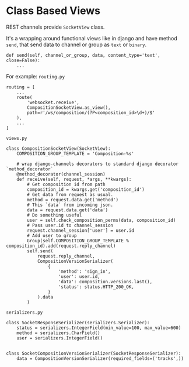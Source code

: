 # Class Based Views

REST channels provide `SocketView` class.

It's a wrapping around functional views like in django and have method `send`,
that send data to channel or group as `text` or `binary`.

    def send(self, channel_or_group, data, content_type='text', close=False):
        ...

For example:
`routing.py`

    routing = [
        ...
        route(
            'websocket.receive',
            CompositionSocketView.as_view(),
            path=r'/ws/composition/(?P<composition_id>\d+)/$'
        ),
        ...
    ]
    
`views.py`

    class CompositionSocketView(SocketView):
        COMPOSITION_GROUP_TEMPLATE = 'Composition-%s'
        
        # wrap django-channels decorators to standard django decorator `method_decorator` 
        @method_decorator(channel_session)
        def receive(self, request, *args, **kwargs):
            # Get composition id from path 
            composition_id = kwargs.get('composition_id')
            # Get data from request as usual.
            method = request.data.get('method')
            # This `data` from incoming json.
            data = request.data.get('data')
            # Do something useful
            user = self.check_composition_perms(data, composition_id)
            # Pass user.id to channel_session
            request.channel_session['user'] = user.id
            # Add user to group
            Group(self.COMPOSITION_GROUP_TEMPLATE % composition_id).add(request.reply_channel)
            self.send(
                request.reply_channel,
                CompositionVersionSerializer(
                    {
                        'method': 'sign_in',
                        'user': user.id,
                        'data': composition.versions.last(),
                        'status': status.HTTP_200_OK,
                    }
                ).data
            )
        
`serializers.py`

    class SocketResponseSerializer(serializers.Serializer):
        status = serializers.IntegerField(min_value=100, max_value=600)
        method = serializers.CharField()
        user = serializers.IntegerField()
    
    
    class SocketCompositionVersionSerializer(SocketResponseSerializer):
        data = CompositionVersionSerializer(required_fields=('tracks',))